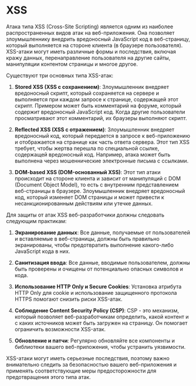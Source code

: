 # XSS

Атака типа XSS (Cross-Site Scripting) является одним из наиболее распространенных видов атак на веб-приложения. Она позволяет злоумышленнику внедрить вредоносный JavaScript код в веб-страницу, который выполняется на стороне клиента (в браузере пользователя). XSS-атаки могут иметь различные формы и последствия, включая кражу данных, перенаправление пользователя на другие сайты, манипуляции контентом страницы и многое другое.

Существуют три основных типа XSS-атак:

1. **Stored XSS (XSS с сохранением)**: Злоумышленник внедряет вредоносный скрипт, который сохраняется на сервере и выполняется при каждом запросе к странице, содержащей этот скрипт. Примером может быть комментарий на форуме, который содержит вредоносный JavaScript код. Когда другие пользователи просматривают этот комментарий, их браузеры выполняют скрипт.

2. **Reflected XSS (XSS с отражением)**: Злоумышленник внедряет вредоносный код, который передается в запросе к веб-приложению и отображается на странице как часть ответа сервера. Этот тип XSS требует, чтобы жертва перешла по специальной ссылке, содержащей вредоносный код. Например, атака может быть выполнена через мошеннические электронные письма с ссылками.

3. **DOM-based XSS (DOM-основанный XSS)**: Этот тип атаки происходит на стороне клиента и зависит от манипуляций с DOM (Document Object Model), то есть с внутренним представлением веб-страницы в браузере. Злоумышленник внедряет вредоносный код, который изменяет DOM страницы и может привести к несанкционированным действиям или утечке данных.


Для защиты от атак XSS веб-разработчики должны следовать следующим практикам:

1. **Экранирование данных**: Все данные, получаемые от пользователей и вставляемые в веб-страницы, должны быть правильно экранированы, чтобы предотвратить выполнение какого-либо JavaScript кода в них.

2. **Санитизация ввода**: Все данные, вводимые пользователем, должны быть проверены и очищены от потенциально опасных символов и кода.

3. **Использование HTTP Only и Secure Cookies**: Установка атрибута HTTP Only для cookie и использование защищенного протокола HTTPS помогают снизить риски XSS-атак.

4. **Соблюдение Content Security Policy (CSP)**: CSP - это механизм, который позволяет веб-разработчикам определить, какой контент и с каких источников может быть загружен на страницу. Он помогает ограничить возможности XSS-атак.

5. **Обновление и патчи**: Регулярно обновляйте все компоненты и библиотеки вашего веб-приложения, чтобы устранить уязвимости.


XSS-атаки могут иметь серьезные последствия, поэтому важно внимательно следить за безопасностью вашего веб-приложения и применять соответствующие меры предосторожности для предотвращения этого типа атак.